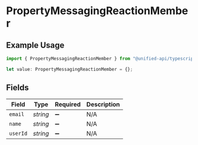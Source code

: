 # PropertyMessagingReactionMember

## Example Usage

```typescript
import { PropertyMessagingReactionMember } from "@unified-api/typescript-sdk/sdk/models/shared";

let value: PropertyMessagingReactionMember = {};
```

## Fields

| Field              | Type               | Required           | Description        |
| ------------------ | ------------------ | ------------------ | ------------------ |
| `email`            | *string*           | :heavy_minus_sign: | N/A                |
| `name`             | *string*           | :heavy_minus_sign: | N/A                |
| `userId`           | *string*           | :heavy_minus_sign: | N/A                |
